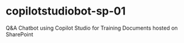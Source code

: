 # copilotstudiobot-sp-01
Q&amp;A Chatbot using Copilot Studio for Training Documents hosted on SharePoint
